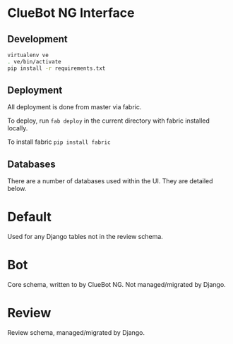 ClueBot NG Interface
====================

Development
-----------

```bash
virtualenv ve
. ve/bin/activate
pip install -r requirements.txt
```

Deployment
----------

All deployment is done from master via fabric.

To deploy, run `fab deploy` in the current directory with fabric installed locally.

To install fabric `pip install fabric`


Databases
---------

There are a number of databases used within the UI.
They are detailed below.

# Default
Used for any Django tables not in the review schema.

# Bot
Core schema, written to by ClueBot NG.
Not managed/migrated by Django.

# Review
Review schema, managed/migrated by Django.